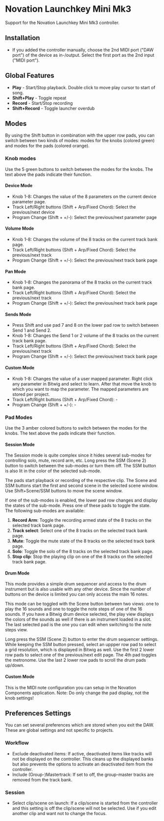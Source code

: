 # Novation Launchkey Mini Mk3

Support for the Novation Launchkey Mini Mk3 controller.

## Installation

* If you added the controller manually, choose the 2nd MIDI port ("DAW port") of the device as in-/output. Select the first port as the 2nd input ("MIDI port").

## Global Features

* **Play** - Start/Stop playback. Double click to move play cursor to start of song.
* **Shift+Play** - Toggle repeat
* **Record** - Start/Stop recording
* **Shift+Record** - Toggle launcher overdub

## Modes

By using the Shift button in combination with the upper row pads, you can switch between two kinds of modes: modes for the knobs (colored green) and modes for the pads (colored orange).

### Knob modes

Use the 5 green buttons to switch between the modes for the knobs. The text above the pads indicate their function.

#### Device Mode

* Knob 1-8: Changes the value of the 8 parameters on the current device parameter page.
* Track Left/Right buttons (Shift + Arp/Fixed Chord): Select the previous/next device
* Program Change (Shift + +/-): Select the previous/next parameter page

#### Volume Mode

* Knob 1-8: Changes the volume of the 8 tracks on the current track bank page.
* Track Left/Right buttons (Shift + Arp/Fixed Chord): Select the previous/next track
* Program Change (Shift + +/-): Select the previous/next track bank page

#### Pan Mode

* Knob 1-8: Changes the panorama of the 8 tracks on the current track bank page.
* Track Left/Right buttons (Shift + Arp/Fixed Chord): Select the previous/next track
* Program Change (Shift + +/-): Select the previous/next track bank page

#### Sends Mode

* Press Shift and use pad 7 and 8 on the lower pad row to switch between Send 1 and Send 2. 
* Knob 1-8: Changes the Send 1 or 2 volume of the 8 tracks on the current track bank page.
* Track Left/Right buttons (Shift + Arp/Fixed Chord): Select the previous/next track
* Program Change (Shift + +/-): Select the previous/next track bank page

#### Custom Mode

* Knob 1-8: Changes the value of a user mapped parameter. Right click any parameter in Bitwig and select to learn. After that move the knob to which you want to map the parameter. The mapped parameters are stored per project.
* Track Left/Right buttons (Shift + Arp/Fixed Chord): -
* Program Change (Shift + +/-): -

### Pad Modes

Use the 3 amber colored buttons to switch between the modes for the knobs. The text above the pads indicate their function.

#### Session Mode

The Session mode is quite complex since it hides several sub-modes for controlling solo, mute, record arm, etc. Long press the SSM (Scene 2) button to switch between the sub-modes or turn them off. The SSM button is also lit in the color of the selected sub-mode.

The pads start playback or recording of the respective clip. The Scene and SSM buttons start the first and second scene in the selected scene window. Use Shift+Scene/SSM buttons to move the scene window.

If one of the sub-modes is enabled, the lower pad row changes and display the states of the sub-mode. Press one of these pads to toggle the state. The following sub-modes are available:

1) **Record Arm**: Toggle the recording armed state of the 8 tracks on the selected track bank page.
2) **Track select**:  Select one of the 8 tracks on the selected track bank page.
3) **Mute**:  Toggle the mute state of the 8 tracks on the selected track bank page.
4) **Solo**:  Toggle the solo of the 8 tracks on the selected track bank page.
5) **Stop clip**:  Stop the playing clip on one of the 8 tracks on the selected track bank page.

#### Drum Mode

This mode provides a simple drum sequencer and access to the drum instrument but is also usable with any other device. Since the number of buttons on the device is limited you can only access the main 16 notes.

This mode can be toggled with the Scene button between two views: one to play the 16 sounds and one to toggle the note steps of one of the 16 sounds.
If you have a Bitwig drum device selected, the play view displays the colors of the sounds as well if there is an instrument loaded in a slot.
The last selected pad is the one you can edit when switching to the note steps view.

Long press the SSM (Scene 2) button to enter the drum sequencer settings. While keeping the SSM button pressed, select an uppper row pad to select a grid resolution, which is displayed in Bitwig as well.
Use the first 2 lower row pads to select one of the previous/next edit page. The 4th pad toggles the metronome.
Use the last 2 lower row pads to scroll the drum pads up/down.

#### Custom Mode

This is the MIDI note configuration you can setup in the Novation Components application.
Note: Do only change the pad display, not the knob settings!

## Preferences Settings

You can set several preferences which are stored when you exit the DAW. These are global settings and not specific to projects.

### Workflow
* Exclude deactivated items: If active, deactivated items like tracks will not be displayed on the controller. This cleans up the displayed banks but also prevents the options to activate an deactivated item from the controller.
* Include (Group-)Mastertrack: If set to off, the group-master tracks are removed from the track bank.

### Session
* Select clip/scene on launch: If a clip/scene is started from the controller and this setting is off the clip/scene will not be selected. Use if you edit another clip and want not to change the focus.

<div style="page-break-after: always; visibility: hidden"> 
\pagebreak 
</div>

